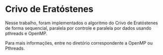 # Crivo de Eratóstenes

Nesse trabalho, foram implementados o algoritmo do Crivo de Eratóstenes de
forma sequencial, paralela por controle e paralela por dados usando pthreads
e OpenMP.

Para mais informações, entre no diretório correspondente a OpenMP ou Pthreads.
